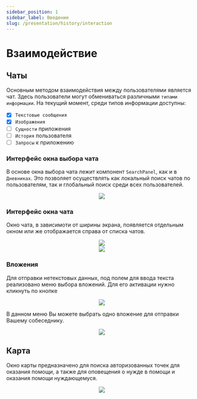 ```yaml
---
sidebar_position: 1
sidebar_label: Введение
slug: /presentation/history/interaction
---
```


# Взаимодействие
## Чаты

Основным методом взаимодействия между пользователями является чат. Здесь пользователи могут обмениваться различными `типами информации`. На текущий момент, среди типов информации доступны:
- [x] `Текстовые сообщения`
- [x] `Изображения`
- [ ] `Сущности` приложения
- [ ] `История` пользователя
- [ ] `Запросы` к приложению
### Интерфейс окна выбора чата

В основе окна выбора чата лежит компонент `SearchPanel`, как и в `Дневниках`. Это позволяет осуществлять как локальный поиск чатов по пользователям, так и глобальный поиск среди всех пользователей. 

<div align="center"><img type="imgscreen" src="/img/presentation/chat/chatList.png"/></div>

### Интерфейс окна чата

Окно чата, в зависимоти от ширины экрана, появляется отдельным окном или же отображается справа от списка чатов.


<div align="center" display="flex">
    <div>
        <img type="imgscreen" src="/img/presentation/chat/chatSmall.png"/>
    </div>
    <div>
        <img type="imgscreen" src="/img/presentation/chat/chat.png"/>
    </div>
</div>

### Вложения

Для отправки нетекстовых данных, под полем для ввода текста реализовано меню выбора вложений. Для его активации нужно кликнуть по кнопке <i class="fa fa-puzzle-piece d"></i>

<div align="center"><img type="imgscreen" src="/img/presentation/chat/assets.png"/></div>

В данном меню Вы можете выбрать одно вложение для отправки Вашему собеседнику.

<div align="center"><img type="imgscreen" src="/img/presentation/chat/asset.png"/></div>

## Карта

Окно карты предназначено для поиска авторизованных точек для оказания помощи, а также для оповещения о нужде в помощи и оказания помощи нуждающемуся.

<div align="center"><img type="imgscreen" src="/img/presentation/map/map.png"/></div>

